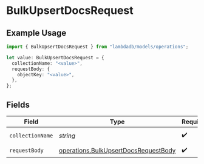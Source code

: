 # BulkUpsertDocsRequest

## Example Usage

```typescript
import { BulkUpsertDocsRequest } from "lambdadb/models/operations";

let value: BulkUpsertDocsRequest = {
  collectionName: "<value>",
  requestBody: {
    objectKey: "<value>",
  },
};
```

## Fields

| Field                                                                                        | Type                                                                                         | Required                                                                                     | Description                                                                                  |
| -------------------------------------------------------------------------------------------- | -------------------------------------------------------------------------------------------- | -------------------------------------------------------------------------------------------- | -------------------------------------------------------------------------------------------- |
| `collectionName`                                                                             | *string*                                                                                     | :heavy_check_mark:                                                                           | Collection name.                                                                             |
| `requestBody`                                                                                | [operations.BulkUpsertDocsRequestBody](../../models/operations/bulkupsertdocsrequestbody.md) | :heavy_check_mark:                                                                           | N/A                                                                                          |